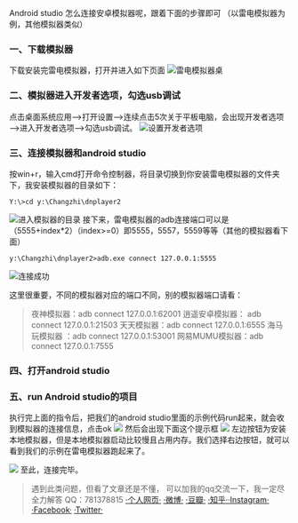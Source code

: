 Android studio 怎么连接安卓模拟器呢，跟着下面的步骤即可
（以雷电模拟器为例，其他模拟器类似）

### 一、下载模拟器
下载安装完雷电模拟器，打开并进入如下页面 
![雷电模拟器桌](https://user-gold-cdn.xitu.io/2019/9/4/16cf83c49c18e2e6?w=1240&h=710&f=png&s=1173748)

### 二、模拟器进入开发者选项，勾选usb调试
点击桌面系统应用—>打开设置—>连续点击5次关于平板电脑，会出现开发者选项—->进入开发者选项—->勾选usb调试。
![设置开发者选项](https://user-gold-cdn.xitu.io/2019/9/4/16cf83a3e77f5a6a?w=1240&h=710&f=png&s=110137)
### 三、连接模拟器和android studio
按win+r，输入cmd打开命令控制器，将目录切换到你安装雷电模拟器的文件夹下，我安装模拟器的目录如下：
```
Y:\>cd y:\Changzhi\dnplayer2
```
![进入模拟器的目录](https://user-gold-cdn.xitu.io/2019/9/4/16cf83a3e79299de?w=372&h=39&f=png&s=1375)
接下来，雷电模拟器的adb连接端口可以是（5555+index*2）（index>=0）即5555，5557，5559等等（其他的模拟器看下面）
```
y:\Changzhi\dnplayer2>adb.exe connect 127.0.0.1:5555  
```
![连接成功](https://user-gold-cdn.xitu.io/2019/9/4/16cf83a3e7c84742?w=543&h=51&f=png&s=2322)

这里很重要，不同的模拟器对应的端口不同，别的模拟器端口请看：
> 夜神模拟器：adb connect 127.0.0.1:62001 
逍遥安卓模拟器： adb connect 127.0.0.1:21503 
天天模拟器：adb connect 127.0.0.1:6555 
海马玩模拟器 ：adb connect 127.0.0.1:53001 
网易MUMU模拟器：adb connect 127.0.0.1:7555

### 四、打开android studio

### 五、run Android studio的项目
执行完上面的指令后，把我们的android studio里面的示例代码run起来，就会收到模拟器的连接信息，点击ok
![](https://user-gold-cdn.xitu.io/2019/9/4/16cf83a3e8ba7b96?w=782&h=616&f=png&s=20213)
然后会出现下面这个提示框
![](https://user-gold-cdn.xitu.io/2019/9/4/16cf83a3e7bfb250?w=1240&h=191&f=png&s=72824)
左边按钮为安装本地模拟器，但是本地模拟器启动比较慢且占用内存。我们选择右边按钮，就可以看到我们的示例在雷电模拟器跑起来了。

![](https://user-gold-cdn.xitu.io/2019/9/4/16cf83a41d399bc9?w=1240&h=710&f=png&s=40457)
至此，连接完毕。


>遇到此类问题，但看了文章还是不懂，
可以加我的qq交流一下，我一定尽全力解答
QQ：781378815
[·个人网页·](http://www.mengyingjie.com/)   [·微博·](https://weibo.com/5172374413/profile?rightmod=1&wvr=6&mod=personinfo/)   [·豆瓣·](https://www.douban.com/people/185977129/)    [·知乎·](https://www.zhihu.com/people/meng.yingjie/activities)[·Instagram·](https://www.instagram.com/meng.yingjie/)  [·Facebook·](https://www.facebook.com/myj.mengyingjie)   [·Twitter·](https://twitter.com/MengYingjie)  
